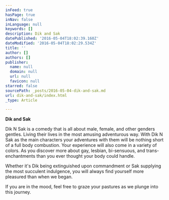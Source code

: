 ```yaml
---
inFeed: true
hasPage: true
inNav: false
inLanguage: null
keywords: []
description: Dik and Sak
datePublished: '2016-05-04T18:02:39.160Z'
dateModified: '2016-05-04T18:02:29.534Z'
title: ''
author: []
authors: []
publisher:
  name: null
  domain: null
  url: null
  favicon: null
starred: false
sourcePath: _posts/2016-05-04-dik-and-sak.md
url: dik-and-sak/index.html
_type: Article

---
```

**Dik and Sak**

Dik N Sak is a comedy that is all about male, female, and other genders gentles. Living their lives in the most amusing adventurous way. With Dik N Sak as the main characters your adventures with them will be nothing short of a full body combustion. Your experience will also come in a variety of colors. As you discover more about gay, lesbian, bi-sensuous, and trans-enchantments than you ever thought your body could handle.

Whether it's Dik being extinguished upon commandment or Sak supplying the most succulent indulgence, you will always find yourself more pleasured than when we began.

If you are in the mood, feel free to graze your pastures as we plunge into this journey.
